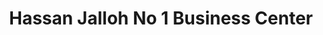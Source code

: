 ---
title: "Hassan Jalloh No 1 Business Center"
url: /zwedru/hassan-jalloh-no-1-business-center/
shop: convenience
---